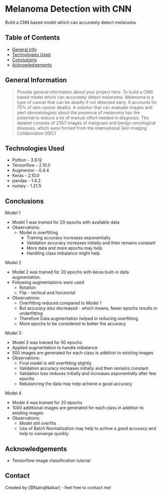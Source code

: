 # Melanoma Detection with CNN
Build a CNN based model which can accurately detect melanoma.


## Table of Contents
* [General Info](#general-information)
* [Technologies Used](#technologies-used)
* [Conclusions](#conclusions)
* [Acknowledgements](#acknowledgements)


## General Information
>Provide general information about your project here.
>To build a CNN based model which can accurately detect melanoma.
>Melanoma is a type of cancer that can be deadly if not detected early. It accounts for 75% of skin cancer deaths.
>A solution that can evaluate images and alert dermatologists about the presence of melanoma has the potential to reduce a lot of manual effort needed in    diagnosis.
> The dataset consists of 2357 images of malignant and benign oncological diseases, which were formed from the International Skin Imaging Collaboration (ISIC)


## Technologies Used
- Python - 3.9.12
- Tensorflow - 2.10.0 
- Augmentor - 0.4.4
- Keras - 2.10.0
- pandas - 1.4.2
- numpy - 1.21.5


## Conclusions
Model 1
- Model 1 was trained for 20 epochs with available data
- Observations:
    - Model is overfitting
        - Training accuracy increases exponentially
        - Validation accuracy increases initially and then remains constant
        - More data and more epochs may help
        - Handling class imbalance might help


Model 2
- Model 2 was trained for 20 epochs with keras built-in data augmentation.
- Following augmentations were used
   - Rotation
   - Flip - vertical and horizontal
- Observations:
   - Overfitting reduced compared to Model 1
   - But accuracy also decreased - which means, fewer epochs results in underfitting
   - Therefore Data augmentation helped in reducing overfitting
   - More epochs to be considered to better the accuracy


Model 3
- Model 3 was trained for 50 epochs
- Applied augmentation to handle imbalance
- 500 images are generated for each class in addition to existing images
- Observations:
  - Final model is still overfitting slightly
  - Validation accuracy increases initially and then remains constant
  - Validation loss reduces initially and increases exponentially after few epochs
  - Rebalancing the data may help achieve a good accuracy 

Model 4
- Model 4 was trained for 20 epochs
- 1000 additional images are generated for each class in addition to existing images
- Observations:
  - Model still overfits
  - Use of Batch Normalization may help to achive a good accuracy and help to converge quickly


## Acknowledgements
- Tensorflow image classification tutorial


## Contact
Created by [@NatrajNaikar] - feel free to contact me!
